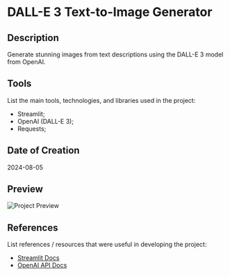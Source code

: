 # DALL-E 3 Text-to-Image Generator

## Description

Generate stunning images from text descriptions using the DALL-E 3 model from OpenAI.

## Tools

List the main tools, technologies, and libraries used in the project:

- Streamlit;
- OpenAI (DALL-E 3);
- Requests;

## Date of Creation

2024-08-05

## Preview

![Project Preview](https://sun9-11.userapi.com/impg/9RtQt47AMq9JOoCrxblT1cw8PsTW1n9lQGMhAg/ceMTJTMTR0k.jpg?size=2197x1365&quality=95&sign=466cad22e1b96af3b874249aea8435ae&type=album)

## References

List references / resources that were useful in developing the project:

- [Streamlit Docs](https://docs.streamlit.io/)
- [OpenAI API Docs](https://openai.com/index/dall-e-3/)
